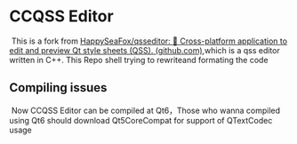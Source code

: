 # CCQSS Editor

​	This is a fork from [HappySeaFox/qsseditor: 🎨 Cross-platform application to edit and preview Qt style sheets (QSS). (github.com)](https://github.com/HappySeaFox/qsseditor),which is a qss editor written in C++. This Repo shell trying to rewriteand formating the code

## Compiling issues

​	Now CCQSS Editor can be compiled at Qt6，Those who wanna compiled using Qt6 should download Qt5CoreCompat for support of QTextCodec usage
